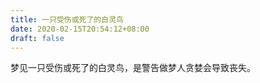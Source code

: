 ```yaml
---
title: 一只受伤或死了的白灵鸟
date: 2020-02-15T20:54:12+08:00
draft: false
---
```


梦见一只受伤或死了的白灵鸟，是警告做梦人贪婪会导致丧失。<br>
